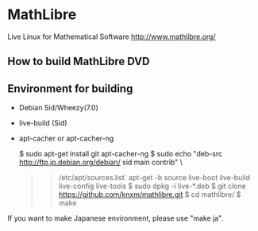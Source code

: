# MathLibre

Live Linux for Mathematical Software
http://www.mathlibre.org/
 
## How to build MathLibre DVD

## Environment for building
- Debian Sid/Wheezy(7.0)
- live-build (Sid)
- apt-cacher or apt-cacher-ng

    $ sudo apt-get install git apt-cacher-ng
    $ sudo echo "deb-src http://ftp.jp.debian.org/debian/ sid main contrib" \
    >> /etc/apt/sources.list`
    apt-get -b source live-boot live-build live-config live-tools
    $ sudo dpkg -i live-*.deb
    $ git clone https://github.com/knxm/mathlibre.git
    $ cd mathlibre/
    $ make

If you want to make Japanese environment,
please use "make ja".
